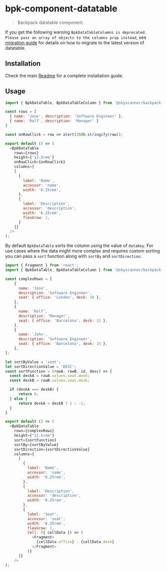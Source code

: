 # bpk-component-datatable

> Backpack datatable component.

If you get the following warning `BpkDataTableColumns is deprecated. Please pass an array of objects to the columns prop instead`, see [migration guide](./docs/migrating.md) for details on how to migrate to the latest version of datatable.

## Installation

Check the main [Readme](https://github.com/skyscanner/backpack#usage) for a complete installation guide.

## Usage

```js
import { BpkDataTable, BpkDataTableColumn } from '@skyscanner/backpack-web/bpk-component-datatable';

const rows = [
  { name: 'Jose', description: 'Software Engineer' },
  { name: 'Rolf', description: 'Manager' }
]

const onRowClick = row => alert(JSON.stringify(row));

export default () => (
  <BpkDataTable
    rows={rows}
    height={'12.5rem'}
    onRowClick={onRowClick}
    columns={
    [
      {
        label: 'Name',
        accessor: 'name',
        width: '6.25rem',
      },
      {
        label: 'Description',
        accessor: 'description',
        width: '6.25rem',
        flexGrow: 1,
      }
    ]}
  />
);
```

By default `BpkDataTable` sorts the column using the value of `dataKey`. For use cases where the data might more complex and requires custom sorting you can pass a `sort` function along with `sortBy` and `sortDirection`.

```js
import { Fragment } from 'react';
import { BpkDataTable, BpkDataTableColumn } from '@skyscanner/backpack-web/bpk-component-datatable';

const complexRows = [
    {
      name: 'Jose',
      description: 'Software Engineer',
      seat: { office: 'London', desk: 10 },
    },
    {
      name: 'Rolf',
      description: 'Manager',
      seat: { office: 'Barcelona', desk: 12 },
    },
    {
      name: 'John',
      description: 'Software Engineer',
      seat: { office: 'Barcelona', desk: 15 },
    },
];

let sortByValue = 'seat';
let sortDirectionValue = 'DESC';
const sortFunction = (rowA, rowB, id, desc) => {
  const deskA = rowA.values.seat.desk;
  const deskB = rowB.values.seat.desk;

  if (deskA === deskB) {
      return 0;
  } else {
      return deskA > deskB ? 1 : -1;
  }
}

export default () => (
  <BpkDataTable
    rows={complexRows}
    height={"12.5rem"}
    sort={sortFunction}
    sortBy={sortByValue}
    sortDirection={sortDirectionValue}
    columns={
      [
        {
          label: 'Name',
          accessor: 'name',
          width: '6.25rem',
        },
        {
          label: 'Description',
          accessor: 'description',
          width: '6.25rem',
        },
        {
          label: 'Seat',
          accessor: 'seat',
          width: '6.25rem',
          flexGrow: 1,
          Cell: ({ cellData }) => (
            <Fragment>
              {cellData.office} - {cellData.desk}
            </Fragment>
          )}
      ]}
    />
);
```